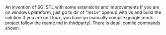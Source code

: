 An invention of SGI STL with some extensions and improvements If you are on windows plateform, just go to dir of "mscv" openup with vs and build the solution If you are on LInux, you have yo manually compile google mock project.follow the reame.md in thirdparty/. There is detail comile commands shown.
